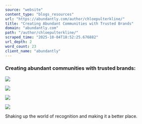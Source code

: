```yaml
---
source: "website"
content_type: "blogs_resources"
url: "https://abundantly.com/author/chloepulterkline/"
title: "Creating Abundant Communities with Trusted Brands"
domain: "abundantly.com"
path: "/author/chloepulterkline/"
scraped_time: "2025-10-04T18:52:25.676882"
url_depth: 2
word_count: 23
client_name: "abundantly"
---
```


### Creating abundant communities with trusted brands:

![](https://abundantly.com/wp-content/uploads/2022/05/unilever-logo-271x300.png)

![](https://abundantly.com/wp-content/uploads/2022/05/coco-cola-logo-300x98.png)

![](https://abundantly.com/wp-content/uploads/2022/05/luxottica-logo-300x79.png)

![](https://abundantly.com/wp-content/uploads/2022/05/microsoft-logo-e1651599715535.png)

Shaking up the world of recognition and making it a better place.